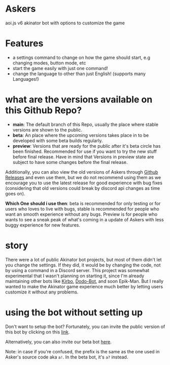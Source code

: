 # Askers
aoi.js v6 akinator bot with options to customize the game

# Features
* a settings command to change on how the game should start, e.g changing modes, button mode, etc
* start the game easily with just one command!
* change the language to other than just English! (supports many Languages!)

# what are the versions available on this Github Repo?
* **main**: The default branch of this Repo, usually the place where stable versions are shown to the public.
* **beta**: An place where the upcoming versions takes place in to be developed with some beta builds regularly.
* **preview**: Versions that are ready for the public after it's beta circle has been finished. Recommended for use if you want to try the new stuff before final release. Have in mind that Versions in preview state are subject to have some changes before the final release.

Additionally, you can also view the old versions of Askers through [Github Releases](https://github.com/DodoGames7/Askers/tags) and even use them, but we do not recommend using them as we encourage you to use the latest release for good experience with bug fixes (considering that old versions could break by discord api changes as time goes on).

**Which One should i use then**: beta is recommended for only testing or for users who loves to live with bugs, stable is recommended for people who want an smooth experience without any bugs. Preview is for people who wants to see a sneak peak of what's coming in a update of Askers with less buggy experience for new features.
# story
There were a lot of public Akinator bot projects, but most of them didn't let you change the settings. If they did, it would be by changing the code, not by using a command in a Discord server. This project was somewhat experimental that I wasn't planning on starting it, since I'm already maintaining other bots like [Kirbo](https://github.com/DodoGames7/Kirbo), [Dodo-Bot](https://github.com/DodoGames7/Dodo-Bot), and soon Epik-Man. But I really wanted to make the Akinator game experience much better by letting users customize it without any problems.


# using the bot without setting up
Don't want to setup the bot? Fortunately, you can invite the public version of this bot by clicking on this [link](https://discord.com/api/oauth2/authorize?client_id=860567781925322759&scope=bot+applications.commands&permissions=11264).

Alternatively, you can also invite our beta bot [here](https://discord.com/oauth2/authorize?client_id=1054770273779470437&permissions=11264&scope=bot).

Note: in case if you're confused, the prefix is the same as the one used in Asker's source code aka `a!`. In the beta bot, it's `a?` instead.
